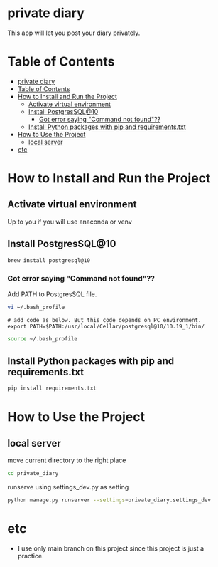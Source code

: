 # private diary
This app will let you post your diary privately.

# Table of Contents
- [private diary](#private-diary)
- [Table of Contents](#table-of-contents)
- [How to Install and Run the Project](#how-to-install-and-run-the-project)
  - [Activate virtual environment](#activate-virtual-environment)
  - [Install PostgresSQL@10](#install-postgressql10)
    - [Got error saying "Command not found"??](#got-error-saying-command-not-found)
  - [Install Python packages with pip and requirements.txt](#install-python-packages-with-pip-and-requirementstxt)
- [How to Use the Project](#how-to-use-the-project)
  - [local server](#local-server)
- [etc](#etc)
# How to Install and Run the Project
## Activate virtual environment
Up to you if you will use anaconda or venv

## Install PostgresSQL@10
```bash
brew install postgresql@10
```
### Got error saying "Command not found"??
Add PATH to PostgresSQL file.
```bash
vi ~/.bash_profile
```

```bash_profile
# add code as below. But this code depends on PC environment.
export PATH=$PATH:/usr/local/Cellar/postgresql@10/10.19_1/bin/
```

```bash
source ~/.bash_profile
```
## Install Python packages with pip and requirements.txt
```bash
pip install requirements.txt
```
# How to Use the Project
## local server
move current directory to the right place

```bash
cd private_diary
```
runserve using settings_dev.py as setting

```bash
python manage.py runserver --settings=private_diary.settings_dev
```
# etc
- I use only main branch on this project since this project is just a practice.
